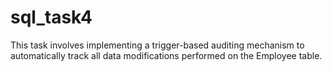 # sql_task4
This task involves implementing a trigger-based auditing mechanism to automatically track all data modifications performed on the Employee table.
